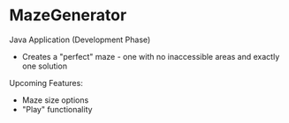 # MazeGenerator
Java Application (Development Phase)

- Creates a "perfect" maze - one with no inaccessible areas and exactly one solution

Upcoming Features:
- Maze size options
- "Play" functionality
